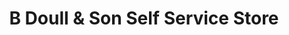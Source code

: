 ---
title: "B Doull & Son Self Service Store"
url: /st-margarets-hope/b-doull-and-son-self-service-store/
shop: supermarket
---